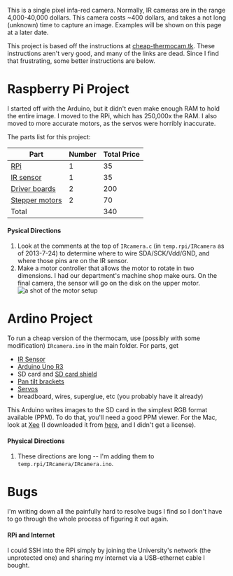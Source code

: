 This is a single pixel infa-red camera. Normally, IR cameras are in the range
4,000-40,000 dollars. This camera costs ~400 dollars, and takes a not long
(unknown) time to capture an image. Examples will be shown on this page at a
later date.

This project is based off the instructions at [cheap-thermocam.tk][1]. These
instructions aren't very good, and many of the links are dead. Since I find that
frustrating, some better instructions are below. 

Raspberry Pi Project
====================
I started off with the Arduino, but it didn't even make enough RAM to hold the
entire image. I moved to the RPi, which has 250,000x the RAM. I also moved to
more accurate motors, as the servos were horribly inaccurate.

The parts list for this project:

| Part                      | Number   | Total Price   |
| ----------------          | -------- | ------------- |
| [RPi][rpi]                | 1        | 35            |
| [IR sensor][ir]           | 1        | 35            |
| [Driver boards][driver]   | 2        | 200           |
| [Stepper motors][stepper] | 2        | 70            |
| Total                     |          | 340           |

#### Pysical Directions
1. Look at the comments at the top of `IRcamera.c` (in `temp.rpi/IRcamera` as
   of 2013-7-24) to determine where to wire
   SDA/SCK/Vdd/GND, and where those pins are on the IR sensor.
2. Make a motor controller that allows the motor to rotate in two dimensions. I
   had our department's machine shop make ours. On the final camera, the sensor
   will go on the disk on the upper motor.
   ![a shot of the motor setup][motors]


Ardino Project
================
To run a cheap version of the thermocam, use (possibly with some modification)
`IRcamera.ino` in the main folder. For parts, get
* [IR Sensor][ir3accurate]
* [Arduino Uno R3][arduino]
* SD card and [SD card shield][SD]
* [Pan tilt brackets][pan]
* [Servos][servos]
* breadboard, wires, superglue, etc (you probably have it already)

This Arduino writes images to the SD card in the simplest RGB format available
(PPM). To do that, you'll need a good PPM viewer. For the Mac, look at
[Xee][xee] (I downloaded it from [here][free-xee], and I didn't get a license).



#### Physical Directions
1. These directions are long -- I'm adding them to `temp.rpi/IRcamera/IRcamera.ino`.
<!--1. To wire the Arduino and SD card together, and to make the SD card available-->
   <!--to the Arduino, simply connect all of the output pins (the pins on the side-->
   <!--with the names) to the Arduino output pins using a [header][header]-->
   <!--connector.-->

<!--2. To arrange the servos and tilt brackets, place the tilt brackets oppisite-->
   <!--each other, so the two holes on the two tabs align. Then, screw in one servo-->
   <!--on the "top" (oppisite the directions the tabs are facing). For the other-->
   <!--servo, first connect it with the connector that came with the pan tilt-->
   <!--brackets. After that, screw in the other servo so it rotates in a-->
   <!--perpendicular direction from the other servo. You're going to mount the IR-->
   <!--sensor on top of this, so it can rotate in both the horizontal and vertical-->
   <!--directions.-->

   <!--That description is best shown with a picture, even though I'm not all the-->
   <!--way doing that yet (if it's past June 2013, please tell me to fix it). The-->
   <!--pictures are included in the `example-photo-tilt-brackets` folder.-->

<!--3. Servos operate by reading in a PWM signal, and go to that value. For example,-->
   <!--if you put out a PWM signal of 50%, the servo would go to the location range-->
   <!--of motion * 0.50. In my case, the servos can read values between 0 and 255,-->
   <!--so 170 * X / 255, where X is the duty cycle you set with analogWrite (see-->
   <!--gotoPixel for more info) or 127 for the above example. -->

<!--4. Following [this thread][thread] on the forums (and the comment by-->
   <!--SensorJunkie a ways down), I connected 3.3V and ground to the corresponding-->
   <!--pins (datasheet time!) on the IR sensor, analog pin 4 to SDA and analog pin 5-->
   <!--to SCK. SCL is the pin closest to the tab, on the right side (bottom view!),-->
   <!--and goes to pin 5. SDA is the pin on the bottom right side (bottom view!),-->
   <!--and is connected to pin 4.-->

<!--5. I downloaded `i2cmaster.h` from [this website][i2cmaster], and renamed-->
   <!--`twimaster.c` to `twimaster.cpp`. Yes, I know it sounds weird -- I think it's-->
   <!--something to do with how the Arduino IDE defines functions. If I didn't do-->
   <!--it, I got errors about having duplicate functions defined. -->
   
<!--6. If you're using an Arduino with a different clock frequency, you have to-->
   <!--include the lines (untested!)-->
   <!--`#ifndef F_CPU` `#define F_CPU 16000000UL` `#endif` `/* I2C clock in Hz */`-->
   <!--`#define SCL_CLOCK 50000L`-->


Bugs
===================================

I'm writing down all the painfully hard to resolve bugs I find so I don't have
to go through the whole process of figuring it out again.

#### RPi and Internet
I could SSH into the RPi simply by joining the University's network (the
unprotected one) and sharing my internet via a USB-ethernet cable I bought.







[1]:http://www.cheap-thermocam.net/old-version/
[servos]:https://www.sparkfun.com/products/9065
[pan]:https://www.sparkfun.com/products/10335
[arduino]:https://www.sparkfun.com/products/11021
[ir3accurate]:http://www.futureelectronics.com/en/technologies/semiconductors/analog/sensors/temperature/Pages/3003055-MLX90614ESF-DCI-000-TU.aspx?IM=0
[SD]:https://www.sparkfun.com/products/9802
[header]:http://en.wikipedia.org/wiki/Pin\_header
[picture]:https://raw.github.com/scottsievert/IRcamera/master/pan-tilt-brackets.jpg
[i2cmaster]:homepage.hispeed.ch/peterfleury/avr-software.html
[thread]:http://forum.arduino.cc/index.php/topic,21317.0.html
[stepper]:http://www.phidgets.com/products.php?category=23&product_id=3317_1

[driver]:http://www.phidgets.com/products.php?product\_id=1067
[ir]:http://www.futureelectronics.com/en/technologies/semiconductors/analog/sensors/temperature/Pages/3003055-MLX90614ESF-DCI-000-TU.aspx?IM=0
[rpi]:http://www.raspberrypi.org
[motors]:https://raw.github.com/scottsievert/IRcamera/master/motors.jpg


[xee]:http://xee.c3.cx
[free-xee]:https://www.macupdate.com/app/mac/19978/xee
